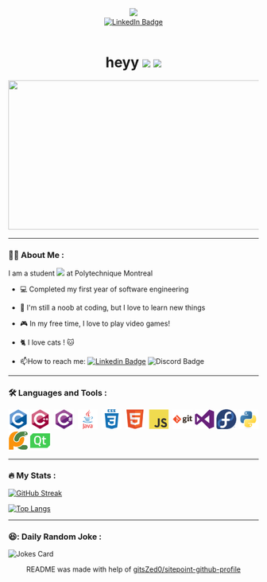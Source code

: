<div id="header" align="center">
  <img src="https://media.giphy.com/media/L1R1tvI9svkIWwpVYr/giphy.gif" width="100"/>
  
  <div id="badges">
  <a href="https://www.linkedin.com/in/yuliia-ozirska-44aa08231/">
    <img src="https://img.shields.io/badge/LinkedIn-blue?style=for-the-badge&logo=linkedin&logoColor=white" alt="LinkedIn Badge"/>
  </a>
</div>
  <img src="https://komarev.com/ghpvc/?username=YuliiaOz&style=flat-square&color=blue" alt=""/>
  
  <h1>
  heyy
  <img src="https://media.giphy.com/media/hvRJCLFzcasrR4ia7z/giphy.gif" width="30px"/>
    <img src="https://media.giphy.com/media/4JXQArc0SQlh5diE9B/giphy.gif" width="30px"/>
</h1>
</div>


<div align="center">
  <img src="https://media.giphy.com/media/ZVik7pBtu9dNS/giphy.gif" width="600" height="300"/>
</div>

---

### :woman_technologist: About Me :
I am a student <img src="https://media.giphy.com/media/WUlplcMpOCEmTGBtBW/giphy.gif" width="30"> at Polytechnique Montreal
- :computer: Completed my first year of software engineering 

- :seedling: I'm still a noob at coding, but I love to learn new things

- :video_game: In my free time, I love to play video games! 

- 🐈 I love cats ! :cat:

- :mailbox:How to reach me: [![Linkedin Badge](https://img.shields.io/badge/-Yuliia-blue?style=flat&logo=Linkedin&logoColor=white)](https://www.linkedin.com/in/yuliia-ozirska-44aa08231)
![Discord Badge](https://img.shields.io/badge/-PrincessPeach-purple?style=flat&logo=Discord&logoColor=white)

---

### :hammer_and_wrench: Languages and Tools :
<div>
  <img src="https://github.com/devicons/devicon/blob/master/icons/c/c-original.svg" title="C" **alt="C" width="40" height="40"/>
    <img src="https://github.com/devicons/devicon/blob/master/icons/cplusplus/cplusplus-original.svg" title="C++" alt="C++" width="40" height="40"/>&nbsp;
      <img src="https://github.com/devicons/devicon/blob/master/icons/csharp/csharp-original.svg" title="Csharp" alt="Csharp" width="40" height="40"/>&nbsp;
  <img src="https://github.com/devicons/devicon/blob/master/icons/java/java-original-wordmark.svg" title="Java" alt="Java" width="40" height="40"/>&nbsp;
  <img src="https://github.com/devicons/devicon/blob/master/icons/css3/css3-plain-wordmark.svg"  title="CSS3" alt="CSS" width="40" height="40"/>&nbsp;
  <img src="https://github.com/devicons/devicon/blob/master/icons/html5/html5-original.svg" title="HTML5" alt="HTML" width="40" height="40"/>&nbsp;
  <img src="https://github.com/devicons/devicon/blob/master/icons/javascript/javascript-original.svg" title="JavaScript" alt="JavaScript" width="40" height="40"/>&nbsp;
  <img src="https://github.com/devicons/devicon/blob/master/icons/git/git-original-wordmark.svg" title="Git" **alt="Git" width="40" height="40"/>
    <img src="https://github.com/devicons/devicon/blob/master/icons/visualstudio/visualstudio-plain.svg" title="Visual Studio" **alt="Visual Studio" width="40" height="40"/>
   <img src="https://github.com/devicons/devicon/blob/master/icons/fedora/fedora-original.svg" title="Fedora" **alt="Fedora" width="40" height="40"/>
  <img src="https://github.com/devicons/devicon/blob/master/icons/python/python-original.svg" title="Python" **alt="Python" width="40" height="40"/>
    <img src="https://github.com/devicons/devicon/blob/master/icons/pycharm/pycharm-original.svg" title="Pycharm" **alt="Pycharm" width="40" height="40"/>
    <img src="https://github.com/devicons/devicon/blob/master/icons/qt/qt-original.svg" title="Qt" **alt="Qt" width="40" height="40"/>
</div>

---

### :fire: My Stats :
[![GitHub Streak](http://github-readme-streak-stats.herokuapp.com?user=YuliiaOz&theme=nightowl&background=000000)](https://git.io/streak-stats)

[![Top Langs](https://github-readme-stats.vercel.app/api/top-langs/?username=YuliiaOz&layout=compact&theme=nightowl)](https://github.com/anuraghazra/github-readme-stats)


---

### 😆: Daily Random Joke :

![Jokes Card](https://readme-jokes.vercel.app/api?theme=material-palenight&hideBorder)


<footer align='center'>README was made with help of <a href='https://github.com/sitepoint-editors/sitepoint-github-profile'>gitsZed0/sitepoint-github-profile</a> </footer>
<!--
### :writing_hand: Blog Posts :
<!-- BLOG-POST-LIST:START -->
<!-- BLOG-POST-LIST:END -->




<!--
**YuliiaOz/YuliiaOz** is a ✨ _special_ ✨ repository because its `README.md` (this file) appears on your GitHub profile.

Here are some ideas to get you started:

- 🔭 I’m currently working on ...
- 🌱 I’m currently learning ...
- 👯 I’m looking to collaborate on ...
- 🤔 I’m looking for help with ...
- 💬 Ask me about ...
- 📫 How to reach me: ...
- 😄 Pronouns: ...
- ⚡ Fun fact: ...
-->
